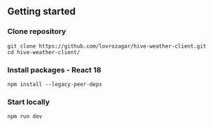 ## Getting started

### Clone repository

```
git clone https://github.com/lovrozagar/hive-weather-client.git
cd hive-weather-client/
```

### Install packages - React 18

```
npm install --legacy-peer-deps
```

### Start locally

```
npm run dev
```
